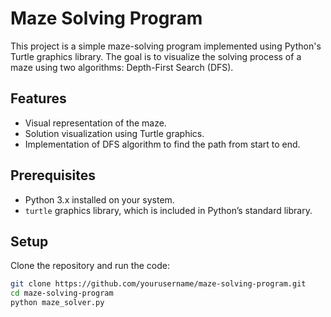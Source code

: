 # Maze Solving Program

This project is a simple maze-solving program implemented using Python's Turtle graphics library. The goal is to visualize the solving process of a maze using two algorithms: Depth-First Search (DFS).

## Features

- Visual representation of the maze.
- Solution visualization using Turtle graphics.
- Implementation of DFS algorithm to find the path from start to end.

## Prerequisites

- Python 3.x installed on your system.
- `turtle` graphics library, which is included in Python’s standard library.

## Setup

Clone the repository and run the code:

```bash
git clone https://github.com/yourusername/maze-solving-program.git
cd maze-solving-program
python maze_solver.py
